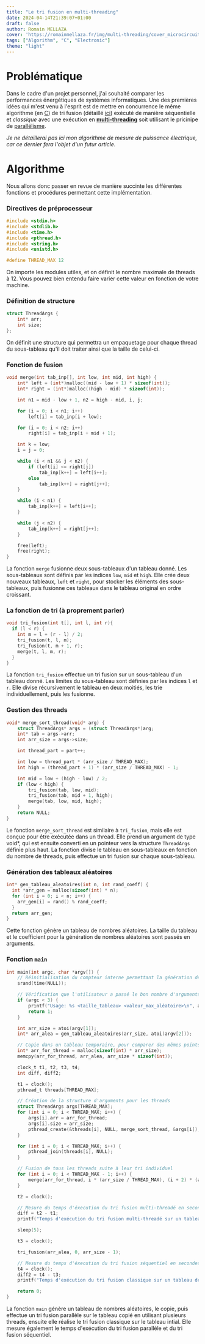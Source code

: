 ```yaml
---
title: "Le tri fusion en multi-threading"
date: 2024-04-14T21:39:07+01:00
draft: false
author: Romain MELLAZA
cover: 'https://romainmellaza.fr/img/multi-threading/cover_microcircuit.jpg'
tags: ["Algorithm", "C", "Electronic"]
theme: "light"
---
```


# Problématique
Dans le cadre d'un projet personnel, j'ai souhaité comparer les performances énergétiques de systèmes informatiques. Une des premières idées qui m'est venu à l'esprit est de mettre en concurrence le même algorithme (en [C](https://fr.wikipedia.org/wiki/C_(langage))) de tri fusion (détaillé [ici](https://romainmellaza.fr/posts/tri-fusion/)) exécuté de manière séquentielle et *classique* avec une exécution en [**multi-threading**](https://learn.microsoft.com/fr-fr/dotnet/standard/threading/threads-and-threading) soit utilisant le pricinipe de [parallélisme](https://fr.wikipedia.org/wiki/Parall%C3%A9lisme_(informatique)).

*Je ne détaillerai pas ici mon algorithme de mesure de puissance électrique, car ce dernier fera l'objet d'un futur article.*

# Algorithme
Nous allons donc passer en revue de manière succinte les différentes fonctions et procédures permettant cette implémentation.

### Directives de préprocesseur
```c
#include <stdio.h>
#include <stdlib.h>
#include <time.h>
#include <pthread.h>
#include <string.h>
#include <unistd.h>

#define THREAD_MAX 12
```
On importe les modules utiles, et on définit le nombre maximale de threads à 12. Vous pouvez bien entendu faire varier cette valeur en fonction de votre machine.

### Définition de structure
```c
struct ThreadArgs {
    int* arr;
    int size;
};
```
On définit une structure qui permettra un empaquetage pour chaque thread du sous-tableau qu'il doit traiter ainsi que la taille de celui-ci.

### Fonction de fusion 
```c
void merge(int tab_inp[], int low, int mid, int high) {
    int* left = (int*)malloc((mid - low + 1) * sizeof(int));
    int* right = (int*)malloc((high - mid) * sizeof(int));

    int n1 = mid - low + 1, n2 = high - mid, i, j;

    for (i = 0; i < n1; i++)
        left[i] = tab_inp[i + low];

    for (i = 0; i < n2; i++)
        right[i] = tab_inp[i + mid + 1];

    int k = low;
    i = j = 0;

    while (i < n1 && j < n2) {
        if (left[i] <= right[j])
            tab_inp[k++] = left[i++];
        else
            tab_inp[k++] = right[j++];
    }

    while (i < n1) {
        tab_inp[k++] = left[i++];
    }

    while (j < n2) {
        tab_inp[k++] = right[j++];
    }

    free(left);
    free(right);
}
```
La fonction `merge` fusionne deux sous-tableaux d'un tableau donné. Les sous-tableaux sont définis par les indices `low`, `mid` et `high`. Elle crée deux nouveaux tableaux, `left` et `right`, pour stocker les éléments des sous-tableaux, puis fusionne ces tableaux dans le tableau original en ordre croissant.

### La fonction de tri (à proprement parler)
```c
void tri_fusion(int t[], int l, int r){
  if (l < r) {
    int m = l + (r - l) / 2;
    tri_fusion(t, l, m);
    tri_fusion(t, m + 1, r);
    merge(t, l, m, r);
  }
}
```
La fonction `tri_fusion` effectue un tri fusion sur un sous-tableau d'un tableau donné. Les limites du sous-tableau sont définies par les indices `l` et `r`. Elle divise récursivement le tableau en deux moitiés, les trie individuellement, puis les fusionne.

### Gestion des threads 
```c
void* merge_sort_thread(void* arg) {
    struct ThreadArgs* args = (struct ThreadArgs*)arg;
    int* tab = args->arr;
    int arr_size = args->size;

    int thread_part = part++;

    int low = thread_part * (arr_size / THREAD_MAX);
    int high = (thread_part + 1) * (arr_size / THREAD_MAX) - 1;

    int mid = low + (high - low) / 2;
    if (low < high) {
        tri_fusion(tab, low, mid);
        tri_fusion(tab, mid + 1, high);
        merge(tab, low, mid, high);
    }
    return NULL;
}
```
Le fonction `merge_sort_thread` est similaire à `tri_fusion`, mais elle est conçue pour être exécutée dans un thread. Elle prend un argument de type void*, qui est ensuite converti en un pointeur vers la structure `ThreadArgs` définie plus haut. La fonction divise le tableau en sous-tableaux en fonction du nombre de threads, puis effectue un tri fusion sur chaque sous-tableau.

### Génération des tableaux aléatoires
```c
int* gen_tableau_aleatoires(int n, int rand_coeff) {
  int *arr_gen = malloc(sizeof(int) * n);
  for (int i = 0; i < n; i++) {
    arr_gen[i] = rand() % rand_coeff;
  }
  return arr_gen;
}
```
Cette fonction génère un tableau de nombres aléatoires. La taille du tableau et le coefficient pour la génération de nombres aléatoires sont passés en arguments.

### Fonction `main`
```c
int main(int argc, char *argv[]) {
    // Réinitialisation du compteur interne permettant la génération de nombres aléatoires :
    srand(time(NULL));

    // Vérification que l'utilisateur a passé le bon nombre d'arguments :
    if (argc < 3) {
        printf("Usage: %s <taille_tableau> <valeur_max_aléatoire>\n", argv[0]);
        return 1;
    }

    int arr_size = atoi(argv[1]);
    int* arr_alea = gen_tableau_aleatoires(arr_size, atoi(argv[2]));

    // Copie dans un tableau temporaire, pour comparer des mêmes points de départ :
    int* arr_for_thread = malloc(sizeof(int) * arr_size);
    memcpy(arr_for_thread, arr_alea, arr_size * sizeof(int));

    clock_t t1, t2, t3, t4;
    int diff, diff2;

    t1 = clock();
    pthread_t threads[THREAD_MAX];

    // Création de la structure d'arguments pour les threads
    struct ThreadArgs args[THREAD_MAX];
    for (int i = 0; i < THREAD_MAX; i++) {
        args[i].arr = arr_for_thread;
        args[i].size = arr_size;
        pthread_create(&threads[i], NULL, merge_sort_thread, &args[i]);
    }

    for (int i = 0; i < THREAD_MAX; i++) {
        pthread_join(threads[i], NULL);
    }

    // Fusion de tous les threads suite à leur tri individuel
    for (int i = 0; i < THREAD_MAX - 1; i++) {
        merge(arr_for_thread, i * (arr_size / THREAD_MAX), (i + 2) * (arr_size / THREAD_MAX) - 1, (i + 3) * (arr_size / THREAD_MAX) - 1);
    }

    t2 = clock();

    // Mesure du temps d'éxecution du tri fusion multi-threadé en secondes :
    diff = t2 - t1;
    printf("Temps d'exécution du tri fusion multi-threadé sur un tableau de taille %d et de facteur aléatoire %d : %f secondes\n", arr_size, atoi(argv[2]), ((double)diff) / (CLOCKS_PER_SEC*(THREAD_MAX/2)));    

    sleep(5);

    t3 = clock();

    tri_fusion(arr_alea, 0, arr_size - 1);

    // Mesure du temps d'éxecution du tri fusion séquentiel en secondes :
    t4 = clock();
    diff2 = t4 - t3;
    printf("Temps d'exécution du tri fusion classique sur un tableau de taille %d et de facteur aléatoire %d : %f secondes\n", arr_size, atoi(argv[2]), ((double)diff2) / CLOCKS_PER_SEC);

    return 0;
}
```
La fonction `main` génère un tableau de nombres aléatoires, le copie, puis effectue un tri fusion parallèle sur le tableau copié en utilisant plusieurs threads, ensuite elle réalise le tri fusion classique sur le tableau intial. Elle mesure également le temps d'exécution du tri fusion parallèle et du tri fusion séquentiel.